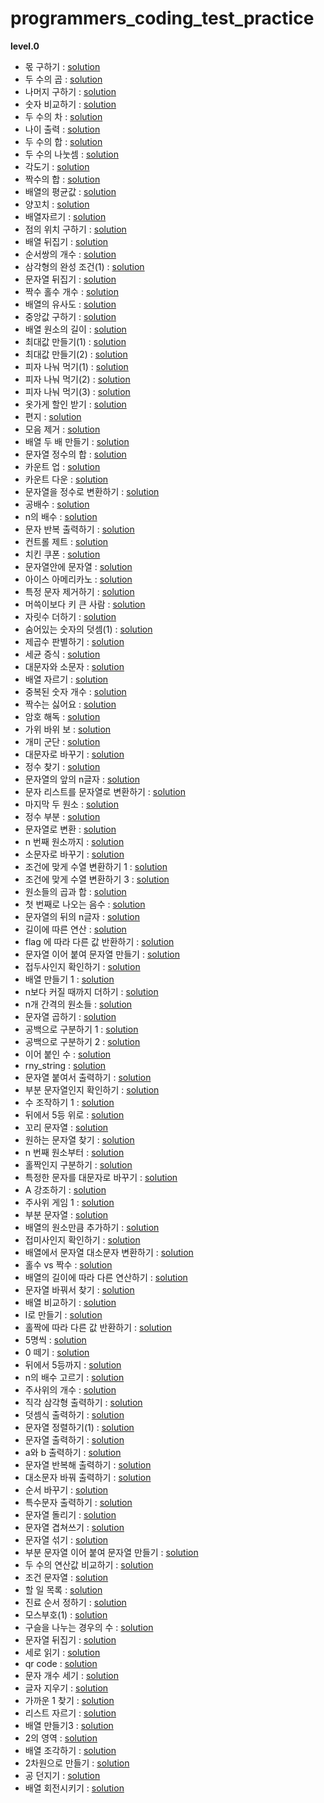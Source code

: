 # programmers_coding_test_practice
**level.0**
- 몫 구하기 : [solution](https://github.com/dlrms6172/programmers_coding_test_practice/blob/master/src/programmers/level0/find_a_share.java)
- 두 수의 곱 : [solution](https://github.com/dlrms6172/programmers_coding_test_practice/blob/master/src/programmers/level0/product_of_two_numbers.java)
- 나머지 구하기 : [solution](https://github.com/dlrms6172/programmers_coding_test_practice/blob/master/src/programmers/level0/find_the_rest.java)
- 숫자 비교하기 : [solution](https://github.com/dlrms6172/programmers_coding_test_practice/blob/master/src/programmers/level0/compare_numbers.java)
- 두 수의 차 : [solution](https://github.com/dlrms6172/programmers_coding_test_practice/blob/master/src/programmers/level0/subtraction_of_two_numbers.java)
- 나이 출력 : [solution](https://github.com/dlrms6172/programmers_coding_test_practice/blob/master/src/programmers/level0/age_output.java) 
- 두 수의 합 : [solution](https://github.com/dlrms6172/programmers_coding_test_practice/blob/master/src/programmers/level0/sum_of_two_numbers.java)
- 두 수의 나눗셈 : [solution](https://github.com/dlrms6172/programmers_coding_test_practice/blob/master/src/programmers/level0/division_of_two_numbers.java)
- 각도기 : [solution](https://github.com/dlrms6172/programmers_coding_test_practice/blob/master/src/programmers/level0/protractor.java)
- 짝수의 합 : [solution](https://github.com/dlrms6172/programmers_coding_test_practice/blob/master/src/programmers/level0/sum_of_even_numbers.java)
- 배열의 평균값 : [solution](https://github.com/dlrms6172/programmers_coding_test_practice/blob/master/src/programmers/level0/average_of_array.java)
- 양꼬치 : [solution](https://github.com/dlrms6172/programmers_coding_test_practice/blob/master/src/programmers/level0/lamb_skewers.java)
- 배열자르기 : [solution](https://github.com/dlrms6172/programmers_coding_test_practice/blob/master/src/programmers/level0/cut_array.java)
- 점의 위치 구하기 : [solution](https://github.com/dlrms6172/programmers_coding_test_practice/blob/master/src/programmers/level0/find_the_location_of_a_point.java)
- 배열 뒤집기 : [solution](https://github.com/dlrms6172/programmers_coding_test_practice/blob/master/src/programmers/level0/flip_array.java)
- 순서쌍의 개수 : [solution](https://github.com/dlrms6172/programmers_coding_test_practice/blob/master/src/programmers/level0/numbers_of_ordered_pairs.java)
- 삼각형의 완성 조건(1) : [solution](https://github.com/dlrms6172/programmers_coding_test_practice/blob/master/src/programmers/level0/conditions_for_completing_a_triangle_1.java)
- 문자열 뒤집기 : [solution](https://github.com/dlrms6172/programmers_coding_test_practice/blob/master/src/programmers/level0/reverse_string.java)
- 짝수 홀수 개수 : [solution](https://github.com/dlrms6172/programmers_coding_test_practice/blob/master/src/programmers/level0/even_odd_number.java)
- 배열의 유사도 : [solution](https://github.com/dlrms6172/programmers_coding_test_practice/blob/master/src/programmers/level0/array_similarity.java)
- 중앙값 구하기 : [solution](https://github.com/dlrms6172/programmers_coding_test_practice/blob/master/src/programmers/level0/finding_the_median.java)
- 배열 원소의 길이 : [solution](https://github.com/dlrms6172/programmers_coding_test_practice/blob/master/src/programmers/level0/length_of_array.java)
- 최대값 만들기(1) : [solution](https://github.com/dlrms6172/programmers_coding_test_practice/blob/master/src/programmers/level0/create_max_1.java)
- 최대값 만들기(2) : [solution](https://github.com/dlrms6172/programmers_coding_test_practice/blob/master/src/programmers/level0/create_max_2.java)
- 피자 나눠 먹기(1) : [solution](https://github.com/dlrms6172/programmers_coding_test_practice/blob/master/src/programmers/level0/share_a_pizza_1.java)
- 피자 나눠 먹기(2) : [solution](https://github.com/dlrms6172/programmers_coding_test_practice/blob/master/src/programmers/level0/share_a_pizza_2.java)
- 피자 나눠 먹기(3) : [solution](https://github.com/dlrms6172/programmers_coding_test_practice/blob/master/src/programmers/level0/share_a_pizza_3.java)
- 옷가게 할인 받기 : [solution](https://github.com/dlrms6172/programmers_coding_test_practice/blob/master/src/programmers/level0/get_a_discount_on_a_clothing_store.java)
- 편지 : [solution](https://github.com/dlrms6172/programmers_coding_test_practice/blob/master/src/programmers/level0/letter.java)
- 모음 제거 : [solution](https://github.com/dlrms6172/programmers_coding_test_practice/blob/master/src/programmers/level0/vowel_removal.java)
- 배열 두 배 만들기 : [solution](https://github.com/dlrms6172/programmers_coding_test_practice/blob/master/src/programmers/level0/double_the_array.java)
- 문자열 정수의 합 : [solution](https://github.com/dlrms6172/programmers_coding_test_practice/blob/master/src/programmers/level0/sum_of_string_integers.java)
- 카운트 업 : [solution](https://github.com/dlrms6172/programmers_coding_test_practice/blob/master/src/programmers/level0/count_up.java)
- 카운트 다운 : [solution](https://github.com/dlrms6172/programmers_coding_test_practice/blob/master/src/programmers/level0/count_down.java)
- 문자열을 정수로 변환하기 : [solution](https://github.com/dlrms6172/programmers_coding_test_practice/blob/master/src/programmers/level0/convert_string_to_integer.java)
- 공배수 : [solution](https://github.com/dlrms6172/programmers_coding_test_practice/blob/master/src/programmers/level0/common_multiple.java)
- n의 배수 : [solution](https://github.com/dlrms6172/programmers_coding_test_practice/blob/master/src/programmers/level0/multiple_of_n.java)
- 문자 반복 출력하기 : [solution](https://github.com/dlrms6172/programmers_coding_test_practice/blob/master/src/programmers/level0/print_text_repeatedly.java)
- 컨트롤 제트 : [solution](https://github.com/dlrms6172/programmers_coding_test_practice/blob/master/src/programmers/level0/control_z.java)
- 치킨 쿠폰 : [solution](https://github.com/dlrms6172/programmers_coding_test_practice/blob/master/src/programmers/level0/chicken_coupon.java)
- 문자열안에 문자열 : [solution](https://github.com/dlrms6172/programmers_coding_test_practice/blob/master/src/programmers/level0/string_in_string.java)
- 아이스 아메리카노 : [solution](https://github.com/dlrms6172/programmers_coding_test_practice/blob/master/src/programmers/level0/ice_americano.java)
- 특정 문자 제거하기 : [solution](https://github.com/dlrms6172/programmers_coding_test_practice/blob/master/src/programmers/level0/remove_specific_characters.java)
- 머쓱이보다 키 큰 사람 : [solution](https://github.com/dlrms6172/programmers_coding_test_practice/blob/master/src/programmers/level0/a_person_taller_than_a_shy_person.java)
- 자릿수 더하기 : [solution](https://github.com/dlrms6172/programmers_coding_test_practice/blob/master/src/programmers/level0/add_digits.java)
- 숨어있는 숫자의 덧셈(1) : [solution](https://github.com/dlrms6172/programmers_coding_test_practice/blob/master/src/programmers/level0/addition_of_hidden_numbers.java)
- 제곱수 판별하기 : [solution](https://github.com/dlrms6172/programmers_coding_test_practice/blob/master/src/programmers/level0/determine_the_number_of_squares.java)
- 세균 증식 : [solution](https://github.com/dlrms6172/programmers_coding_test_practice/blob/master/src/programmers/level0/bacterial_growth.java)
- 대문자와 소문자 : [solution](https://github.com/dlrms6172/programmers_coding_test_practice/blob/master/src/programmers/level0/uppercase_and_lowercase.java)
- 배열 자르기 : [solution](https://github.com/dlrms6172/programmers_coding_test_practice/blob/master/src/programmers/level0/cut_array.java)
- 중복된 숫자 개수 : [solution](https://github.com/dlrms6172/programmers_coding_test_practice/blob/master/src/programmers/level0/number_of_duplicate_digits.java)
- 짝수는 싫어요 : [solution](https://github.com/dlrms6172/programmers_coding_test_practice/blob/master/src/programmers/level0/I_do_not_like_even_numbers.java)
- 암호 해독 : [solution](https://github.com/dlrms6172/programmers_coding_test_practice/blob/master/src/programmers/level0/decryption.java)
- 가위 바위 보 : [solution](https://github.com/dlrms6172/programmers_coding_test_practice/blob/master/src/programmers/level0/rock_paper_scissors.java)
- 개미 군단 : [solution](https://github.com/dlrms6172/programmers_coding_test_practice/blob/master/src/programmers/level0/ant_colony.java)
- 대문자로 바꾸기 : [solution](https://github.com/dlrms6172/programmers_coding_test_practice/blob/master/src/programmers/level0/change_to_upper_case.java)
- 정수 찾기 : [solution](https://github.com/dlrms6172/programmers_coding_test_practice/blob/master/src/programmers/level0/find_integer.java)
- 문자열의 앞의 n글자 : [solution](https://github.com/dlrms6172/programmers_coding_test_practice/blob/master/src/programmers/level0/first_n_characters_of_string.java)
- 문자 리스트를 문자열로 변환하기 : [solution](https://github.com/dlrms6172/programmers_coding_test_practice/blob/master/src/programmers/level0/convert_character_list_to_string.java)
- 마지막 두 원소 : [solution](https://github.com/dlrms6172/programmers_coding_test_practice/blob/master/src/programmers/level0/last_two_elements.java)
- 정수 부분 : [solution](https://github.com/dlrms6172/programmers_coding_test_practice/blob/master/src/programmers/level0/integer_part.java)
- 문자열로 변환 : [solution](https://github.com/dlrms6172/programmers_coding_test_practice/blob/master/src/programmers/level0/convert_to_string.java)
- n 번째 원소까지 : [solution](https://github.com/dlrms6172/programmers_coding_test_practice/blob/master/src/programmers/level0/up_to_the_nth_element.java)
- 소문자로 바꾸기 : [solution](https://github.com/dlrms6172/programmers_coding_test_practice/blob/master/src/programmers/level0/change_to_lower_case.java)
- 조건에 맞게 수열 변환하기 1 : [solution](https://github.com/dlrms6172/programmers_coding_test_practice/blob/master/src/programmers/level0/converting_sequences_according_to_conditions_1.java)
- 조건에 맞게 수열 변환하기 3 : [solution](https://github.com/dlrms6172/programmers_coding_test_practice/blob/master/src/programmers/level0/converting_sequences_according_to_conditions_3.java)
- 원소들의 곱과 합 : [solution](https://github.com/dlrms6172/programmers_coding_test_practice/blob/master/src/programmers/level0/multiplication_and_sum_of_elements.java)
- 첫 번째로 나오는 음수 : [solution](https://github.com/dlrms6172/programmers_coding_test_practice/blob/master/src/programmers/level0/first_negative_number.java)
- 문자열의 뒤의 n글자 : [solution](https://github.com/dlrms6172/programmers_coding_test_practice/blob/master/src/programmers/level0/last_n_characters_of_string.java)
- 길이에 따른 연산 : [solution](https://github.com/dlrms6172/programmers_coding_test_practice/blob/master/src/programmers/level0/operation_along_the_length.java)
- flag 에 따라 다른 값 반환하기 : [solution](https://github.com/dlrms6172/programmers_coding_test_practice/blob/master/src/programmers/level0/return_different_values_depending_on_flag.java)
- 문자열 이어 붙여 문자열 만들기 : [solution](https://github.com/dlrms6172/programmers_coding_test_practice/blob/master/src/programmers/level0/concatenate_letters_to_create_a_string.java)
- 접두사인지 확인하기 : [solution](https://github.com/dlrms6172/programmers_coding_test_practice/blob/master/src/programmers/level0/check_if_prefix.java)
- 배열 만들기 1 : [solution](https://github.com/dlrms6172/programmers_coding_test_practice/blob/master/src/programmers/level0/create_array_1.java)
- n보다 커질 때까지 더하기 : [solution](https://github.com/dlrms6172/programmers_coding_test_practice/blob/master/src/programmers/level0/add_until_greater_than_n.java)
- n개 간격의 원소들 : [solution](https://github.com/dlrms6172/programmers_coding_test_practice/blob/master/src/programmers/level0/elements_in_n_intervals.java)
- 문자열 곱하기 : [solution](https://github.com/dlrms6172/programmers_coding_test_practice/blob/master/src/programmers/level0/multiply_a_string.java)
- 공백으로 구분하기 1 : [solution](https://github.com/dlrms6172/programmers_coding_test_practice/blob/master/src/programmers/level0/separate_by_space_1.java)
- 공백으로 구분하기 2 : [solution](https://github.com/dlrms6172/programmers_coding_test_practice/blob/master/src/programmers/level0/separate_by_space_2.java)
- 이어 붙인 수 : [solution](https://github.com/dlrms6172/programmers_coding_test_practice/blob/master/src/programmers/level0/number_of_concatenations.java)
- rny_string : [solution](https://github.com/dlrms6172/programmers_coding_test_practice/blob/master/src/programmers/level0/rny_string.java)
- 문자열 붙여서 출력하기 : [solution](https://github.com/dlrms6172/programmers_coding_test_practice/blob/master/src/programmers/level0/print_with_string.java)
- 부분 문자열인지 확인하기 : [solution](https://github.com/dlrms6172/programmers_coding_test_practice/blob/master/src/programmers/level0/check_if_substring.java)
- 수 조작하기 1 : [solution](https://github.com/dlrms6172/programmers_coding_test_practice/blob/master/src/programmers/level0/manipulate_the_number_1.java)
- 뒤에서 5등 위로 : [solution](https://github.com/dlrms6172/programmers_coding_test_practice/blob/master/src/programmers/level0/fiveth_from_the_back.java)
- 꼬리 문자열 : [solution](https://github.com/dlrms6172/programmers_coding_test_practice/blob/master/src/programmers/level0/tail_string.java)
- 원하는 문자열 찾기 : [solution](https://github.com/dlrms6172/programmers_coding_test_practice/blob/master/src/programmers/level0/find_the_string_you_want.java)
- n 번째 원소부터 : [solution](https://github.com/dlrms6172/programmers_coding_test_practice/blob/master/src/programmers/level0/from_the_nth_element.java)
- 홀짝인지 구분하기 : [solution](https://github.com/dlrms6172/programmers_coding_test_practice/blob/master/src/programmers/level0/determine_whether_a_number_is_odd_or_even.java)
- 특정한 문자를 대문자로 바꾸기 : [solution](https://github.com/dlrms6172/programmers_coding_test_practice/blob/master/src/programmers/level0/capitalize_specific_letters.java)
- A 강조하기 : [solution](https://github.com/dlrms6172/programmers_coding_test_practice/blob/master/src/programmers/level0/a_Emphasize.java)
- 주사위 게임 1 : [solution](https://github.com/dlrms6172/programmers_coding_test_practice/blob/master/src/programmers/level0/dice_game_1.java)
- 부분 문자열 : [solution](https://github.com/dlrms6172/programmers_coding_test_practice/blob/master/src/programmers/level0/substring.java)
- 배열의 원소만큼 추가하기 : [solution](https://github.com/dlrms6172/programmers_coding_test_practice/blob/master/src/programmers/level0/add_as_many_elements_as_array.java)
- 접미사인지 확인하기 : [solution](https://github.com/dlrms6172/programmers_coding_test_practice/blob/master/src/programmers/level0/check_if_it_is_a_suffix.java)
- 배열에서 문자열 대소문자 변환하기 : [solution](https://github.com/dlrms6172/programmers_coding_test_practice/blob/master/src/programmers/level0/convert_string_case_in_array.java)
- 홀수 vs 짝수 : [solution](https://github.com/dlrms6172/programmers_coding_test_practice/blob/master/src/programmers/level0/odd_vs_even.java)
- 배열의 길이에 따라 다른 연산하기 : [solution](https://github.com/dlrms6172/programmers_coding_test_practice/blob/master/src/programmers/level0/different_operations_depending_on_the_length_of_an_array.java)
- 문자열 바꿔서 찾기 : [solution](https://github.com/dlrms6172/programmers_coding_test_practice/blob/master/src/programmers/level0/find_by_replacing_the_string.java)
- 배열 비교하기 : [solution](https://github.com/dlrms6172/programmers_coding_test_practice/blob/master/src/programmers/level0/compare_array.java)
- l로 만들기 : [solution](https://github.com/dlrms6172/programmers_coding_test_practice/blob/master/src/programmers/level0/make_l.java)
- 홀짝에 따라 다른 값 반환하기 : [solution](https://github.com/dlrms6172/programmers_coding_test_practice/blob/master/src/programmers/level0/returning_different_values_depending_on_odd_or_even.java)
- 5명씩 : [solution](https://github.com/dlrms6172/programmers_coding_test_practice/blob/master/src/programmers/level0/five_each.java)
- 0 떼기 : [solution](https://github.com/dlrms6172/programmers_coding_test_practice/blob/master/src/programmers/level0/off_zero.java)
- 뒤에서 5등까지 : [solution](https://github.com/dlrms6172/programmers_coding_test_practice/blob/master/src/programmers/level0/from_back_to_fifth.java)
- n의 배수 고르기 : [solution](https://github.com/dlrms6172/programmers_coding_test_practice/blob/master/src/programmers/level0/pick_a_multiple_of_n.java)
- 주사위의 개수 : [solution](https://github.com/dlrms6172/programmers_coding_test_practice/blob/master/src/programmers/level0/number_of_dice.java)
- 직각 삼각형 출력하기 : [solution](https://github.com/dlrms6172/programmers_coding_test_practice/blob/master/src/programmers/level0/print_right_triangle.java)
- 덧셈식 출력하기 : [solution](https://github.com/dlrms6172/programmers_coding_test_practice/blob/master/src/programmers/level0/print_addition_expression.java)
- 문자열 정렬하기(1) : [solution](https://github.com/dlrms6172/programmers_coding_test_practice/blob/master/src/programmers/level0/sorting_strings_1.java)
- 문자열 출력하기 : [solution](https://github.com/dlrms6172/programmeÅrs_coding_test_practice/blob/master/src/programmers/level0/printing_a_string.java)
- a와 b 출력하기 : [solution](https://github.com/dlrms6172/programmeÅrs_coding_test_practice/blob/master/src/programmers/level0/print_a_and_b.java)
- 문자열 반복해 출력하기 : [solution](https://github.com/dlrms6172/programmeÅrs_coding_test_practice/blob/master/src/programmers/level0/printing_a_string_repeatedly.java)
- 대소문자 바꿔 출력하기 : [solution](https://github.com/dlrms6172/programmeÅrs_coding_test_practice/blob/master/src/programmers/level0/print_with_case_changed.java)
- 순서 바꾸기 : [solution](https://github.com/dlrms6172/programmeÅrs_coding_test_practice/blob/master/src/programmers/level0/change_order.java)
- 특수문자 출력하기 : [solution](https://github.com/dlrms6172/programmeÅrs_coding_test_practice/blob/master/src/programmers/level0/print_special_characters.java)
- 문자열 돌리기 : [solution](https://github.com/dlrms6172/programmeÅrs_coding_test_practice/blob/master/src/programmers/level0/twist_the_string.java)
- 문자열 겹쳐쓰기 : [solution](https://github.com/dlrms6172/programmeÅrs_coding_test_practice/blob/master/src/programmers/level0/overwriting_strings.java)
- 문자열 섞기 : [solution](https://github.com/dlrms6172/programmeÅrs_coding_test_practice/blob/master/src/programmers/level0/shuffle_strings.java)
- 부분 문자열 이어 붙여 문자열 만들기 : [solution](https://github.com/dlrms6172/programmeÅrs_coding_test_practice/blob/master/src/programmers/level0/create_a_string_by_concatenating_substrings.java)
- 두 수의 연산값 비교하기 : [solution](https://github.com/dlrms6172/programmeÅrs_coding_test_practice/blob/master/src/programmers/level0/to_compare_two_operational_values.java)
- 조건 문자열 : [solution](https://github.com/dlrms6172/programmeÅrs_coding_test_practice/blob/master/src/programmers/level0/condition_string.java)
- 할 일 목록 : [solution](https://github.com/dlrms6172/programmeÅrs_coding_test_practice/blob/master/src/programmers/level0/to_do_list.java)
- 진료 순서 정하기 : [solution](https://github.com/dlrms6172/programmeÅrs_coding_test_practice/blob/master/src/programmers/level0/determine_the_order_of_treatment.java)
- 모스부호(1) : [solution](https://github.com/dlrms6172/programmeÅrs_coding_test_practice/blob/master/src/programmers/level0/morse_code1.java)
- 구슬을 나누는 경우의 수 : [solution](https://github.com/dlrms6172/programmeÅrs_coding_test_practice/blob/master/src/programmers/level0/number_of_ways_to_divide_beads.java)
- 문자열 뒤집기 : [solution](https://github.com/dlrms6172/programmeÅrs_coding_test_practice/blob/master/src/programmers/level0/flip_string.java)
- 세로 읽기 : [solution](https://github.com/dlrms6172/programmeÅrs_coding_test_practice/blob/master/src/programmers/level0/vertical_reading.java)
- qr code : [solution](https://github.com/dlrms6172/programmeÅrs_coding_test_practice/blob/master/src/programmers/level0/qr_code.java)
- 문자 개수 세기 : [solution](https://github.com/dlrms6172/programmeÅrs_coding_test_practice/blob/master/src/programmers/level0/counting_characters.java)
- 글자 지우기 : [solution](https://github.com/dlrms6172/programmeÅrs_coding_test_practice/blob/master/src/programmers/level0/erase_letters.java)
- 가까운 1 찾기 : [solution](https://github.com/dlrms6172/programmeÅrs_coding_test_practice/blob/master/src/programmers/level0/find_1_near_you.java)
- 리스트 자르기 : [solution](https://github.com/dlrms6172/programmeÅrs_coding_test_practice/blob/master/src/programmers/level0/truncate_list.java)
- 배열 만들기3 : [solution](https://github.com/dlrms6172/programmeÅrs_coding_test_practice/blob/master/src/programmers/level0/create_an_array3.java)
- 2의 영역 : [solution](https://github.com/dlrms6172/programmeÅrs_coding_test_practice/blob/master/src/programmers/level0/area_of_2.java)
- 배열 조각하기 : [solution](https://github.com/dlrms6172/programmeÅrs_coding_test_practice/blob/master/src/programmers/level0/sculpting_an_array.java)
- 2차원으로 만들기 : [solution](https://github.com/dlrms6172/programmeÅrs_coding_test_practice/blob/master/src/programmers/level0/make_it_two_dimensional.java)
- 공 던지기 : [solution](https://github.com/dlrms6172/programmeÅrs_coding_test_practice/blob/master/src/programmers/level0/throw_a_ball.java)
- 배열 회전시키기 : [solution](https://github.com/dlrms6172/programmeÅrs_coding_test_practice/blob/master/src/programmers/level0/rotating_an_array.java)
